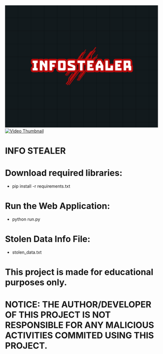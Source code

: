 ![Screenshot](InfoStealer_logo.png)
[![Video Thumbnail](https://example.com/video_thumbnail.jpg)](https://www.youtube.com/watch?v=VIDEO_ID)

# INFO STEALER

# Download required libraries:
* pip install -r requirements.txt

# Run the Web Application:
* python run.py

# Stolen Data Info File:
* stolen_data.txt

# This project is made for educational purposes only.
# NOTICE: THE AUTHOR/DEVELOPER OF THIS PROJECT IS NOT RESPONSIBLE FOR ANY MALICIOUS ACTIVITIES COMMITED USING THIS PROJECT.

